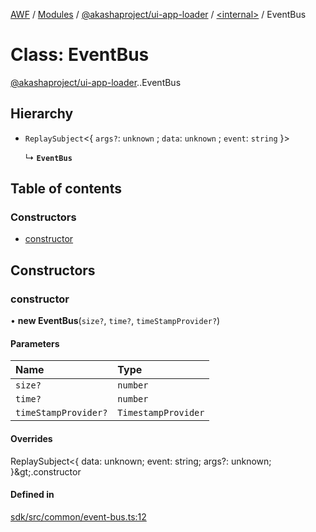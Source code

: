[AWF](../README.md) / [Modules](../modules.md) / [@akashaproject/ui-app-loader](../modules/akashaproject_ui_app_loader.md) / [<internal\>](../modules/akashaproject_ui_app_loader._internal_.md) / EventBus

# Class: EventBus

[@akashaproject/ui-app-loader](../modules/akashaproject_ui_app_loader.md).[<internal>](../modules/akashaproject_ui_app_loader._internal_.md).EventBus

## Hierarchy

- `ReplaySubject`<{ `args?`: `unknown` ; `data`: `unknown` ; `event`: `string`  }\>

  ↳ **`EventBus`**

## Table of contents

### Constructors

- [constructor](akashaproject_ui_app_loader._internal_.EventBus.md#constructor)

## Constructors

### constructor

• **new EventBus**(`size?`, `time?`, `timeStampProvider?`)

#### Parameters

| Name | Type |
| :------ | :------ |
| `size?` | `number` |
| `time?` | `number` |
| `timeStampProvider?` | `TimestampProvider` |

#### Overrides

ReplaySubject&lt;{
  data: unknown;
  event: string;
  args?: unknown;
}\&gt;.constructor

#### Defined in

[sdk/src/common/event-bus.ts:12](https://github.com/AKASHAorg/akasha-world-framework/blob/d81a7246/sdk/src/common/event-bus.ts#L12)
